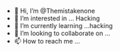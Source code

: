 - 👋 Hi, I’m @Themistakenone
- 👀 I’m interested in ... Hacking
- 🌱 I’m currently learning ...hacking
- 💞️ I’m looking to collaborate on ...
- 📫 How to reach me ...

<!---
Themistakenone/Themistakenone is a ✨ special ✨ repository because its `README.md` (this file) appears on your GitHub profile.
You can click the Preview link to take a look at your changes.
--->
